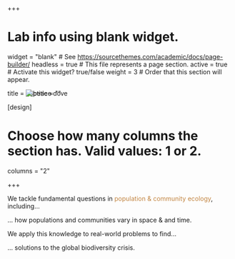 +++
# Lab info using blank widget.
widget = "blank"  # See https://sourcethemes.com/academic/docs/page-builder/
headless = true  # This file represents a page section.
active = true  # Activate this widget? true/false
weight = 3  # Order that this section will appear.

title = <img style="position: absolute;" src="/images/lab-emblem-sub-grey-sub.png" alt="peace dove" />
subtitle = ""

[design]
  # Choose how many columns the section has. Valid values: 1 or 2.
  columns = "2"

+++


<!-- {{< figure library="true" src="lab-emblem-sub-grey-sub.png" >}} -->



We tackle fundamental questions in <span style="color:#C28542">population & community ecology</span>, including...

... how populations and communities vary in space & and time. 

We apply this knowledge to real-world problems to find... 

... solutions to the global biodiversity crisis. 


<!-- <span style="color:#285F75"><font size="20"><b>Tonkin </b>Lab</font></span> -->

<!-- <span style="color:#C28542"><font size="12">Population & Community Ecology</font></span> -->


